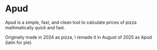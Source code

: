 # Apud

Apud is a simple, fast, and clean tool to calculate prices of pizza mathmatically quick and fast.

Originally made in 2024 as pizza, I remade it in August of 2025 as Apud (latin for pie).
